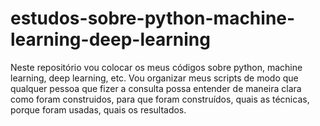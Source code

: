 # estudos-sobre-python-machine-learning-deep-learning
Neste repositório vou colocar os meus códigos sobre python, machine learning, deep learning, etc.
Vou organizar meus scripts de modo que qualquer pessoa que fizer a consulta possa entender de maneira clara como foram construidos, para que foram construídos, quais as técnicas, porque foram usadas, quais os resultados.
